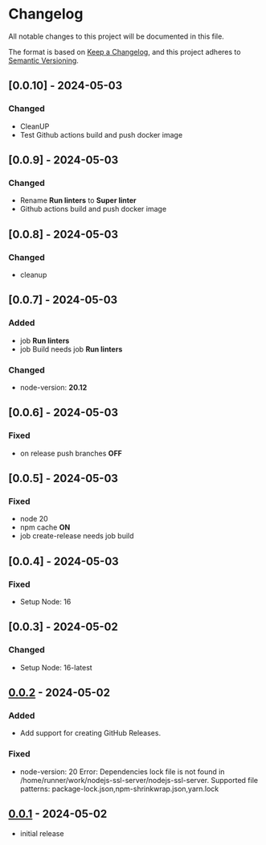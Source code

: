 # Changelog

All notable changes to this project will be documented in this file.

The format is based on [Keep a Changelog],
and this project adheres to [Semantic Versioning].

## [0.0.10] - 2024-05-03

### Changed
- CleanUP
- Test Github actions build and push docker image

## [0.0.9] - 2024-05-03
### Changed
- Rename **Run linters** to **Super linter**
- Github actions build and push docker image

## [0.0.8] - 2024-05-03
### Changed
- cleanup

## [0.0.7] - 2024-05-03
### Added
- job **Run linters**
- job Build needs job **Run linters**

### Changed
- node-version: **20.12**

## [0.0.6] - 2024-05-03
### Fixed
- on release push branches **OFF**

## [0.0.5] - 2024-05-03
### Fixed
- node 20
- npm cache **ON**
- job create-release needs job build

## [0.0.4] - 2024-05-03
### Fixed
- Setup Node: 16

## [0.0.3] - 2024-05-02
### Changed
- Setup Node: 16-latest

## [0.0.2] - 2024-05-02
### Added
- Add support for creating GitHub Releases.
### Fixed
- node-version: 20
  Error: Dependencies lock file is not found in /home/runner/work/nodejs-ssl-server/nodejs-ssl-server. 
  Supported file patterns: package-lock.json,npm-shrinkwrap.json,yarn.lock

## [0.0.1] - 2024-05-02
- initial release

<!-- Links -->
[keep a changelog]: https://keepachangelog.com/en/1.0.0/
[semantic versioning]: https://semver.org/spec/v2.0.0.html

<!-- Versions -->
[0.0.2]: https://github.com/Author/Repository/compare/v0.0.1...v0.0.2
[0.0.1]: https://github.com/Author/Repository/releases/tag/v0.0.1

